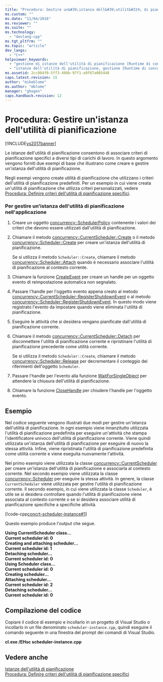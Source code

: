 ```yaml
---
title: "Procedura: Gestire un&#39;istanza dell&#39;utilit&#224; di pianificazione | Microsoft Docs"
ms.custom: ""
ms.date: "11/04/2016"
ms.reviewer: ""
ms.suite: ""
ms.technology: 
  - "devlang-cpp"
ms.tgt_pltfrm: ""
ms.topic: "article"
dev_langs: 
  - "C++"
helpviewer_keywords: 
  - "gestione di istanze dell'utilità di pianificazione [Runtime di concorrenza]"
  - "istanze dell'utilità di pianificazione, gestione [Runtime di concorrenza]"
ms.assetid: 2cc804f0-5ff3-498b-97f1-a9f67a005448
caps.latest.revision: 15
author: "mikeblome"
ms.author: "mblome"
manager: "ghogen"
caps.handback.revision: 12
---
```

# Procedura: Gestire un&#39;istanza dell&#39;utilit&#224; di pianificazione
[!INCLUDE[vs2017banner](../../assembler/inline/includes/vs2017banner.md)]

Le istanze dell'utilità di pianificazione consentono di associare criteri di pianificazione specifici a diversi tipi di carichi di lavoro.  In questo argomento vengono forniti due esempi di base che illustrano come creare e gestire un'istanza dell'utilità di pianificazione.  
  
 Negli esempi vengono create utilità di pianificazione che utilizzano i criteri dell'utilità di pianificazione predefiniti.  Per un esempio in cui viene creata un'utilità di pianificazione che utilizza criteri personalizzati, vedere [Procedura: Definire criteri dell'utilità di pianificazione specifici](../../parallel/concrt/how-to-specify-specific-scheduler-policies.md).  
  
### Per gestire un'istanza dell'utilità di pianificazione nell'applicazione  
  
1.  Creare un oggetto [concurrency::SchedulerPolicy](../../parallel/concrt/reference/schedulerpolicy-class.md) contenente i valori dei criteri che devono essere utilizzati dall'utilità di pianificazione.  
  
2.  Chiamare il metodo [concurrency::CurrentScheduler::Create](../Topic/CurrentScheduler::Create%20Method.md) o il metodo [concurrency::Scheduler::Create](../Topic/Scheduler::Create%20Method.md) per creare un'istanza dell'utilità di pianificazione.  
  
     Se si utilizza il metodo `Scheduler::Create`, chiamare il metodo [concurrency::Scheduler::Attach](../Topic/Scheduler::Attach%20Method.md) quando è necessario associare l'utilità di pianificazione al contesto corrente.  
  
3.  Chiamare la funzione [CreateEvent](http://msdn.microsoft.com/library/windows/desktop/ms682396) per creare un handle per un oggetto evento di reimpostazione automatica non segnalato.  
  
4.  Passare l'handle per l'oggetto evento appena creato al metodo [concurrency::CurrentScheduler::RegisterShutdownEvent](../Topic/CurrentScheduler::RegisterShutdownEvent%20Method.md) o al metodo [concurrency::Scheduler::RegisterShutdownEvent](../Topic/Scheduler::RegisterShutdownEvent%20Method.md).  In questo modo viene registrato l'evento da impostare quando viene eliminata l'utilità di pianificazione.  
  
5.  Eseguire le attività che si desidera vengano pianificate dall'utilità di pianificazione corrente.  
  
6.  Chiamare il metodo [concurrency::CurrentScheduler::Detach](../Topic/CurrentScheduler::Detach%20Method.md) per disconnettere l'utilità di pianificazione corrente e ripristinare l'utilità di pianificazione precedente come utilità corrente.  
  
     Se si utilizza il metodo `Scheduler::Create`, chiamare il metodo [concurrency::Scheduler::Release](../Topic/Scheduler::Release%20Method.md) per decrementare il conteggio dei riferimenti dell'oggetto `Scheduler`.  
  
7.  Passare l'handle per l'evento alla funzione [WaitForSingleObject](http://msdn.microsoft.com/library/windows/desktop/ms687032) per attendere la chiusura dell'utilità di pianificazione.  
  
8.  Chiamare la funzione [CloseHandle](http://msdn.microsoft.com/library/windows/desktop/ms724211) per chiudere l'handle per l'oggetto evento.  
  
## Esempio  
 Nel codice seguente vengono illustrati due modi per gestire un'istanza dell'utilità di pianificazione.  In ogni esempio viene innanzitutto utilizzata l'utilità di pianificazione predefinita per eseguire un'attività che stampa l'identificatore univoco dell'utilità di pianificazione corrente.  Viene quindi utilizzata un'istanza dell'utilità di pianificazione per eseguire di nuovo la stessa attività.  Infine, viene ripristinata l'utilità di pianificazione predefinita come utilità corrente e viene eseguita nuovamente l'attività.  
  
 Nel primo esempio viene utilizzata la classe [concurrency::CurrentScheduler](../../parallel/concrt/reference/currentscheduler-class.md) per creare un'istanza dell'utilità di pianificazione e associarla al contesto corrente.  Nel secondo esempio viene utilizzata la classe [concurrency::Scheduler](../../parallel/concrt/reference/scheduler-class.md) per eseguire la stessa attività.  In genere, la classe `CurrentScheduler` viene utilizzata per gestire l'utilità di pianificazione corrente.  Il secondo esempio, in cui viene utilizzata la classe `Scheduler`, è utile se si desidera controllare quando l'utilità di pianificazione viene associata al contesto corrente o se si desidera associare utilità di pianificazione specifiche a specifiche attività.  
  
 [!code-cpp[concrt-scheduler-instance#1](../../parallel/concrt/codesnippet/CPP/how-to-manage-a-scheduler-instance_1.cpp)]  
  
 Questo esempio produce l'output che segue.  
  
  **Using CurrentScheduler class...**  
**Current scheduler id: 0**  
**Creating and attaching scheduler...**  
**Current scheduler id: 1**  
**Detaching scheduler...**  
**Current scheduler id: 0**  
**Using Scheduler class...**  
**Current scheduler id: 0**  
**Creating scheduler...**  
**Attaching scheduler...**  
**Current scheduler id: 2**  
**Detaching scheduler...**  
**Current scheduler id: 0**   
## Compilazione del codice  
 Copiare il codice di esempio e incollarlo in un progetto di Visual Studio o incollarlo in un file denominato `scheduler-instance.cpp`, quindi eseguire il comando seguente in una finestra del prompt dei comandi di Visual Studio.  
  
 **cl.exe \/EHsc scheduler\-instance.cpp**  
  
## Vedere anche  
 [Istanze dell'utilità di pianificazione](../../parallel/concrt/scheduler-instances.md)   
 [Procedura: Definire criteri dell'utilità di pianificazione specifici](../../parallel/concrt/how-to-specify-specific-scheduler-policies.md)